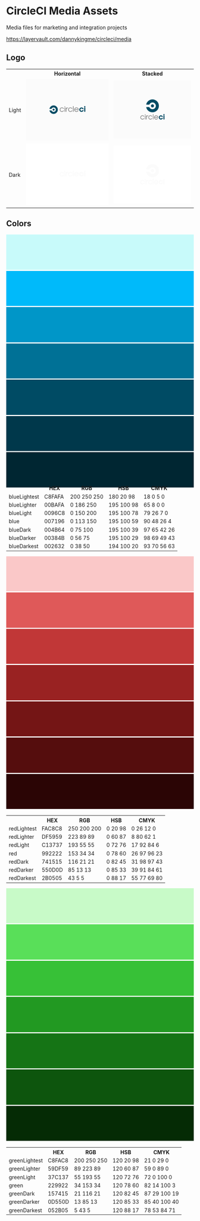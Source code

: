 CircleCI Media Assets
=====

Media files for marketing and integration projects

https://layervault.com/dannykingme/circleci/media

Logo
---

<table>
  <tr>
    <th></th>
    <th>Horizontal</th>
    <th>Stacked</th>
  </tr>
  <tr>
    <td>Light</td>
    <td><img src="logo/build/horizontal_light.1.png"/></td>
    <td><img src="logo/build/stacked_light.1.png"/></td>
  </tr>
  <tr>
    <td>Dark</td>
    <td><img src="logo/build/horizontal_dark.1.png"/></td>
    <td><img src="logo/build/stacked_dark.1.png"/></td>
  </tr>
</table>

Colors
---
![image](color/blue/blueLightest.png)
![image](color/blue/blueLighter.png)
![image](color/blue/blueLight.png)
![image](color/blue/blue.png)
![image](color/blue/blueDark.png)
![image](color/blue/blueDarker.png)
![image](color/blue/blueDarkest.png)

<table style="width: 100%; margin-top: -2em;">
  <tr>
    <th></th>
    <th>HEX</th>
    <th>RGB</th>
    <th>HSB</th>
    <th>CMYK</th>
  </tr>
  <tr>
    <td>blueLightest</td>
    <td>C8FAFA</td>
    <td>200 250 250</td>
    <td>180 20 98</td>
    <td>18 0 5 0</td>
  </tr>
  <tr>
    <td>blueLighter</td>
    <td>00BAFA</td>
    <td>0 186 250</td>
    <td>195 100 98</td>
    <td>65 8 0 0</td>
  </tr>
  <tr>
    <td>blueLight</td>
    <td>0096C8</td>
    <td>0 150 200</td>
    <td>195 100 78</td>
    <td>79 26 7 0</td>
  </tr>
  <tr>
    <td>blue</td>
    <td>007196</td>
    <td>0 113 150</td>
    <td>195 100 59</td>
    <td>90 48 26 4</td>
  </tr>
  <tr>
    <td>blueDark</td>
    <td>004B64</td>
    <td>0 75 100</td>
    <td>195 100 39</td>
    <td>97 65 42 26</td>
  </tr>
  <tr>
    <td>blueDarker</td>
    <td>00384B</td>
    <td>0 56 75</td>
    <td>195 100 29</td>
    <td>98 69 49 43</td>
  </tr>
  <tr>
    <td>blueDarkest</td>
    <td>002632</td>
    <td>0 38 50</td>
    <td>194 100 20</td>
    <td>93 70 56 63</td>
  </tr>
</table>

![image](color/red/redLightest.png)
![image](color/red/redLighter.png)
![image](color/red/redLight.png)
![image](color/red/red.png)
![image](color/red/redDark.png)
![image](color/red/redDarker.png)
![image](color/red/redDarkest.png)

<table>
  <tr>
    <th></th>
    <th>HEX</th>
    <th>RGB</th>
    <th>HSB</th>
    <th>CMYK</th>
  </tr>
  <tr>
    <td>redLightest</td>
    <td>FAC8C8</td>
    <td>250 200 200</td>
    <td>0 20 98</td>
    <td>0 26 12 0</td>
  </tr>
  <tr>
    <td>redLighter</td>
    <td>DF5959</td>
    <td>223 89 89</td>
    <td>0 60 87</td>
    <td>8 80 62 1</td>
  </tr>
  <tr>
    <td>redLight</td>
    <td>C13737</td>
    <td>193 55 55</td>
    <td>0 72 76</td>
    <td>17 92 84 6</td>
  </tr>
  <tr>
    <td>red</td>
    <td>992222</td>
    <td>153 34 34</td>
    <td>0 78 60</td>
    <td>26 97 96 23</td>
  </tr>
  <tr>
    <td>redDark</td>
    <td>741515</td>
    <td>116 21 21</td>
    <td>0 82 45</td>
    <td>31 98 97 43</td>
  </tr>
  <tr>
    <td>redDarker</td>
    <td>550D0D</td>
    <td>85 13 13</td>
    <td>0 85 33</td>
    <td>39 91 84 61</td>
  </tr>
  <tr>
    <td>redDarkest</td>
    <td>2B0505</td>
    <td>43 5 5</td>
    <td>0 88 17</td>
    <td>55 77 69 80</td>
  </tr>
</table>

![image](color/green/greenLightest.png)
![image](color/green/greenLighter.png)
![image](color/green/greenLight.png)
![image](color/green/green.png)
![image](color/green/greenDark.png)
![image](color/green/greenDarker.png)
![image](color/green/greenDarkest.png)

<table>
  <tr>
    <th></th>
    <th>HEX</th>
    <th>RGB</th>
    <th>HSB</th>
    <th>CMYK</th>
  </tr>
  <tr>
    <td>greenLightest</td>
    <td>C8FAC8</td>
    <td>200 250 250</td>
    <td>120 20 98</td>
    <td>21 0 29 0</td>
  </tr>
  <tr>
    <td>greenLighter</td>
    <td>59DF59</td>
    <td>89 223 89</td>
    <td>120 60 87</td>
    <td>59 0 89 0</td>
  </tr>
  <tr>
    <td>greenLight</td>
    <td>37C137</td>
    <td>55 193 55</td>
    <td>120 72 76</td>
    <td>72 0 100 0</td>
  </tr>
  <tr>
    <td>green</td>
    <td>229922</td>
    <td>34 153 34</td>
    <td>120 78 60</td>
    <td>82 14 100 3</td>
  </tr>
  <tr>
    <td>greenDark</td>
    <td>157415</td>
    <td>21 116 21</td>
    <td>120 82 45</td>
    <td>87 29 100 19</td>
  </tr>
  <tr>
    <td>greenDarker</td>
    <td>0D550D</td>
    <td>13 85 13</td>
    <td>120 85 33</td>
    <td>85 40 100 40</td>
  </tr>
  <tr>
    <td>greenDarkest</td>
    <td>052B05</td>
    <td>5 43 5</td>
    <td>120 88 17</td>
    <td>78 53 84 71</td>
  </tr>
</table>
